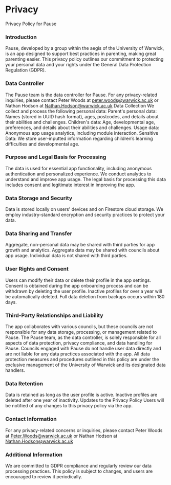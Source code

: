 # Privacy

Privacy Policy for Pause

### Introduction

Pause, developed by a group within the aegis of the University of Warwick, is an app designed to support best practices in parenting, making great parenting easier. This privacy policy outlines our commitment to protecting your personal data and your rights under the General Data Protection Regulation (GDPR).

### Data Controller

The Pause team is the data controller for Pause. For any privacy-related inquiries, please contact Peter Woods at peter.woods@warwick.ac.uk or Nathan Hodson at Nathan.Hodson@warwick.ac.uk 
Data Collection
We collect and process the following personal data:
Parent's personal data: Names (stored in UUID hash format), ages, postcodes, and details about their abilities and challenges.
Children's data: Age, developmental age, preferences, and details about their abilities and challenges.
Usage data: Anonymous app usage analytics, including module interaction.
Sensitive Data: We store user-inputted information regarding children’s learning difficulties and developmental age.
 
 
### Purpose and Legal Basis for Processing

The data is used for essential app functionality, including anonymous authentication and personalized experience.
We conduct analytics to understand and improve app usage.
The legal basis for processing this data includes consent and legitimate interest in improving the app.
 
### Data Storage and Security

Data is stored locally on users' devices and on Firestore cloud storage.
We employ industry-standard encryption and security practices to protect your data.
 
### Data Sharing and Transfer

Aggregate, non-personal data may be shared with third parties for app growth and analytics.
Aggregate data may be shared with councils about app usage. 
Individual data is not shared with third parties.
 
### User Rights and Consent

Users can modify their data or delete their profile in the app settings.
Consent is obtained during the app onboarding process and can be withdrawn by deleting the user profile.
Inactive profiles for over a year will be automatically deleted. Full data deletion from backups occurs within 180 days.
 
### Third-Party Relationships and Liability

The app collaborates with various councils, but these councils are not responsible for any data storage, processing, or management related to Pause.
The Pause team, as the data controller, is solely responsible for all aspects of data protection, privacy compliance, and data handling for Pause.
Councils engaged with Pause do not handle user data directly and are not liable for any data practices associated with the app.
All data protection measures and procedures outlined in this policy are under the exclusive management of the University of Warwick and its designated data handlers.
 
### Data Retention

Data is retained as long as the user profile is active.
Inactive profiles are deleted after one year of inactivity.
Updates to the Privacy Policy
Users will be notified of any changes to this privacy policy via the app.

### Contact Information

For any privacy-related concerns or inquiries, please contact Peter Woods at Peter.Woods@warwick.ac.uk or Nathan Hodson at Nathan.Hodson@warwick.ac.uk 

### Additional Information

We are committed to GDPR compliance and regularly review our data processing practices.
This policy is subject to changes, and users are encouraged to review it periodically.
